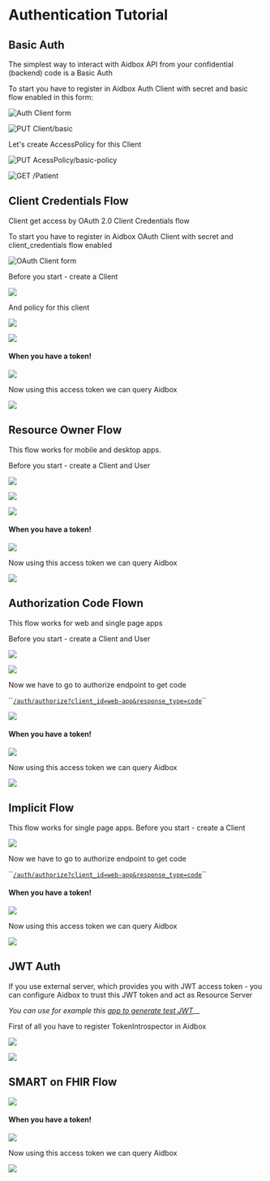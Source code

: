 # Authentication Tutorial

## Basic Auth

The simplest way to interact with Aidbox API from your confidential \(backend\) code is a Basic Auth

To start you have to register in Aidbox Auth Client with secret and basic flow enabled in this form:

![Auth Client form](../../.gitbook/assets/image%20%2879%29.png)

![PUT Client/basic](../../.gitbook/assets/image%20%2872%29%20%281%29.png)

Let's create AccessPolicy for this Client

![PUT AcessPolicy/basic-policy](../../.gitbook/assets/image%20%2862%29.png)

![GET /Patient](../../.gitbook/assets/image%20%2870%29.png)

## Client Credentials Flow

Client get access by OAuth 2.0 Client Credentials flow

To start you have to register in Aidbox OAuth Client with secret and client\_credentials flow enabled

![OAuth Client form](../../.gitbook/assets/image%20%2875%29.png)

Before you start - create a Client

![](../../.gitbook/assets/image%20%2863%29.png)

And policy for this client

![](../../.gitbook/assets/image%20%2867%29.png)

![](../../.gitbook/assets/image%20%2876%29.png)

#### When you have a token!

![](../../.gitbook/assets/image%20%2882%29.png)

Now using this access token we can query Aidbox

![](../../.gitbook/assets/image%20%2886%29.png)

## Resource Owner Flow

This flow works for mobile and desktop apps.

Before you start - create a Client and User

![](../../.gitbook/assets/image%20%2877%29.png)

![](../../.gitbook/assets/image%20%2859%29.png)

![](../../.gitbook/assets/image%20%2888%29.png)

#### When you have a token!

![](../../.gitbook/assets/image%20%2868%29.png)

Now using this access token we can query Aidbox

![](../../.gitbook/assets/image%20%2864%29.png)

## Authorization Code Flown

This flow works for web and single page apps

Before you start - create a Client and User

![](../../.gitbook/assets/image%20%2861%29.png)

![](../../.gitbook/assets/image%20%2860%29.png)

Now we have to go to authorize endpoint to get code

 ``[`/auth/authorize?client_id=web-app&response_type=code`](javascript:void%280%29)\`\`

![](../../.gitbook/assets/image%20%2883%29.png)

#### When you have a token!

![](../../.gitbook/assets/image%20%2868%29.png)

Now using this access token we can query Aidbox

![](../../.gitbook/assets/image%20%2864%29.png)

## Implicit Flow

This flow works for single page apps. Before you start - create a Client

![](../../.gitbook/assets/image%20%2884%29.png)

Now we have to go to authorize endpoint to get code

 ``[`/auth/authorize?client_id=web-app&response_type=code`](javascript:void%280%29)\`\`

#### When you have a token!

![](../../.gitbook/assets/image%20%2868%29.png)

Now using this access token we can query Aidbox

![](../../.gitbook/assets/image%20%2864%29.png)

## JWT Auth

If you use external server, which provides you with JWT access token - you can configure Aidbox to trust this JWT token and act as Resource Server

 _You can use for example this_ [_app to generate test JWT_](http://jwtbuilder.jamiekurtz.com/)\_\_

First of all you have to register TokenIntrospector in Aidbox

![](../../.gitbook/assets/image%20%2869%29.png)

![](../../.gitbook/assets/image%20%2885%29.png)

## SMART on FHIR Flow

![](../../.gitbook/assets/image%20%2878%29.png)

#### When you have a token!

![](../../.gitbook/assets/image%20%2868%29.png)

Now using this access token we can query Aidbox

![](../../.gitbook/assets/image%20%2864%29.png)

